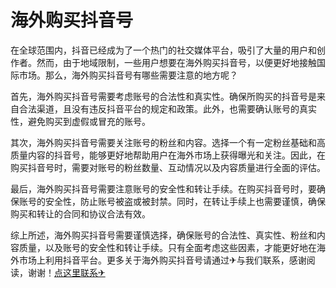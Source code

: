 # 海外购买抖音号

在全球范围内，抖音已经成为了一个热门的社交媒体平台，吸引了大量的用户和创作者。然而，由于地域限制，一些用户想要在海外购买抖音号，以便更好地接触国际市场。那么，海外购买抖音号有哪些需要注意的地方呢？

首先，海外购买抖音号需要考虑账号的合法性和真实性。确保所购买的抖音号是来自合法渠道，且没有违反抖音平台的规定和政策。此外，也需要确认账号的真实性，避免购买到虚假或冒充的账号。

其次，海外购买抖音号需要关注账号的粉丝和内容。选择一个有一定粉丝基础和高质量内容的抖音号，能够更好地帮助用户在海外市场上获得曝光和关注。因此，在购买抖音号时，需要对账号的粉丝数量、互动情况以及内容质量进行全面的评估。

最后，海外购买抖音号需要注意账号的安全性和转让手续。在购买抖音号时，要确保账号的安全性，防止账号被盗或被封禁。同时，在转让手续上也需要谨慎，确保购买和转让的合同和协议合法有效。

综上所述，海外购买抖音号需要谨慎选择，确保账号的合法性、真实性、粉丝和内容质量，以及账号的安全性和转让手续。只有全面考虑这些因素，才能更好地在海外市场上利用抖音平台。更多关于海外购买抖音号请通过✈与我们联系，感谢阅读，谢谢！[点这里联系✈](https://lm.k02.cc)